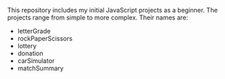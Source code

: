 This repository includes my initial JavaScript projects as a beginner. The projects range from simple to more complex. Their names are:

* letterGrade
* rockPaperScissors
* lottery
* donation
* carSimulator
* matchSummary

